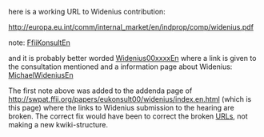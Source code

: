 here is a working URL to Widenius contribution:

<http://europa.eu.int/comm/internal_market/en/indprop/comp/widenius.pdf>

note: [FfiiKonsultEn](FfiiKonsultEn "wikilink")

and it is probably better worded
[Widenius00xxxxEn](Widenius00xxxxEn "wikilink") where a link is given to
the consultation mentioned and a information page about Widenius:
[MichaelWideniusEn](MichaelWideniusEn "wikilink")

The first note above was added to the addenda page of
<http://swpat.ffii.org/papers/eukonsult00/widenius/index.en.html> (which
is this page) where the links to Widenius submission to the hearing are
broken. The correct fix would have been to correct the broken
[URLs](URLs "wikilink"), not making a new kwiki-structure.
